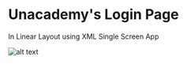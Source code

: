 # Unacademy's Login Page
In Linear Layout using XML
Single Screen App

![alt text](https://imgur.com/a/Sqvuk)

